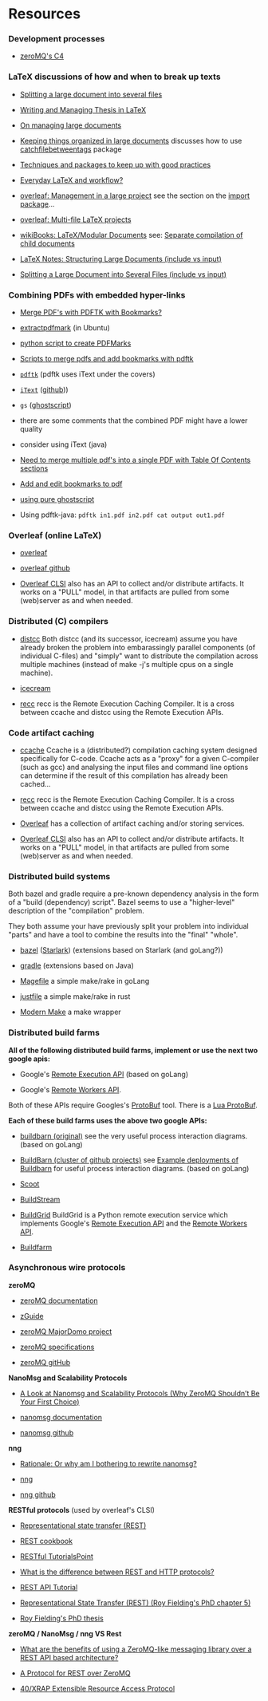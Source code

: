 # Resources

### Development processes

- [zeroMQ's C4](https://rfc.zeromq.org/spec/22/)

### LaTeX discussions of how and when to break up texts

- [Splitting a large document into several 
files](https://tex.stackexchange.com/questions/29577/splitting-a-large-document-into-several-files)

- [Writing and Managing Thesis in 
LaTeX](https://tex.stackexchange.com/a/29534)

- [On managing large 
documents](https://texblog.org/2016/06/20/on-managing-large-documents/)

- [Keeping things organized in large 
documents](https://texblog.org/2012/12/04/keeping-things-organized-in-large-documents/) 
discusses how to use 
[catchfilebetweentags](https://www.ctan.org/pkg/catchfilebetweentags?lang=en) 
package

- [Techniques and packages to keep up with good 
practices](https://tex.stackexchange.com/questions/19264/techniques-and-packages-to-keep-up-with-good-practices/20191#20191)

- [Everyday LaTeX and workflow?](https://tex.stackexchange.com/a/22433)

- [overleaf: Management in a large 
project](https://www.overleaf.com/learn/latex/Management_in_a_large_project) 
see the section on the [import package](https://www.ctan.org/pkg/import)...

- [overleaf: Multi-file LaTeX 
projects](https://www.overleaf.com/learn/latex/Multi-file_LaTeX_projects)

- [wikiBooks: LaTeX/Modular 
Documents](https://en.wikibooks.org/wiki/LaTeX/Modular_Documents) see: 
[Separate compilation of child 
documents](https://en.wikibooks.org/wiki/LaTeX/Modular_Documents#Separate_compilation_of_child_documents)

- [LaTeX Notes: Structuring Large Documents (include vs 
input)](https://web.science.mq.edu.au/~rdale/resources/writingnotes/latexstruct.html)

- [Splitting a Large Document into Several Files (include vs 
input)](https://www.dickimaw-books.com/latex/thesis/html/include.html)

### Combining PDFs with embedded hyper-links

- [Merge PDF's with PDFTK with 
Bookmarks?](https://stackoverflow.com/questions/2969479/merge-pdfs-with-pdftk-with-bookmarks/3139897) 
- [extractpdfmark](https://github.com/trueroad/extractpdfmark) (in Ubuntu)

- [python script to create PDFMarks](https://stackoverflow.com/a/30524828)

- [Scripts to merge pdfs and add bookmarks with pdftk 
](https://autohotkey.com/board/topic/98985-scripts-to-merge-pdfs-and-add-bookmarks-with-pdftk/) 

- [`pdftk`](https://www.pdflabs.com/tools/pdftk-the-pdf-toolkit/) (pdftk 
  uses iText under the covers)

- [`iText`](https://itextpdf.com/en) ([github](https://github.com/itext)))

- `gs` ([ghostscript](https://www.ghostscript.com/))

- there are some comments that the combined PDF might have a lower quality 

- consider using iText (java)

- [Need to merge multiple pdf's into a single PDF with Table Of Contents 
sections](https://stackoverflow.com/questions/2418871/need-to-merge-multiple-pdfs-into-a-single-pdf-with-table-of-contents-sections/40222656#40222656)

- [Add and edit bookmarks to 
pdf](https://unix.stackexchange.com/questions/17065/add-and-edit-bookmarks-to-pdf/31070)

- [using pure ghostscript](https://stackoverflow.com/a/16027780)

- Using pdftk-java: `pdftk in1.pdf in2.pdf cat output out1.pdf`

### Overleaf (online LaTeX)

- [overleaf](https://www.overleaf.com/)

- [overleaf github](https://github.com/overleaf/overleaf)

- [Overleaf CLSI](https://github.com/overleaf/clsi) also has an API to 
  collect and/or distribute artifacts. It works on a "PULL" model, in that 
  artifacts are pulled from some (web)server as and when needed.

### Distributed (C) compilers

- [distcc](https://github.com/distcc/distcc) Both distcc (and its 
  successor, icecream) assume you have already broken the problem into 
  embarassingly parallel components (of individual C-files) and "simply" 
  want to distribute the compilation across multiple machines (instead of 
  make -j's multiple cpus on a single machine).

- [icecream](https://github.com/icecc/icecream)

- [recc](https://gitlab.com/bloomberg/recc) recc is the Remote Execution 
  Caching Compiler. It is a cross between ccache and distcc using the 
  Remote Execution APIs.

### Code artifact caching

- [ccache](https://ccache.dev/) Ccache is a (distributed?) compilation 
  caching system designed specifically for C-code. Ccache acts as a "proxy" 
  for a given C-compiler (such as gcc) and analysing the input files and 
  command line options can determine if the result of this compilation has 
  already been cached...

- [recc](https://gitlab.com/bloomberg/recc) recc is the Remote Execution 
  Caching Compiler. It is a cross between ccache and distcc using the 
  Remote Execution APIs.

- [Overleaf](https://github.com/overleaf/overleaf#other-repositories) has a 
  collection of artifact caching and/or storing services.

- [Overleaf CLSI](https://github.com/overleaf/clsi) also has an API to 
  collect and/or distribute artifacts. It works on a "PULL" model, in that 
  artifacts are pulled from some (web)server as and when needed.

### Distributed build systems

Both bazel and gradle require a pre-known dependency analysis in the form 
of a "build (dependency) script". Bazel seems to use a "higher-level" 
description of the "compilation" problem.

They both assume your have previously split your problem into individual 
"parts" and have a tool to combine the results into the "final" "whole".

- [bazel](https://bazel.build/) 
  ([Starlark](https://github.com/bazelbuild/starlark/)) (extensions based 
  on Starlark (and goLang?))

- [gradle](https://gradle.org/) (extensions based on Java)

- [Magefile](https://magefile.org/) a simple make/rake in goLang

- [justfile](https://github.com/casey/just) a simple make/rake in rust

- [Modern Make](https://github.com/tj/mmake) a make wrapper

### Distributed build farms

**All of the following distributed build farms, implement or use the next two 
google apis:**

- Google's [Remote Execution 
  API](https://github.com/bazelbuild/remote-apis) (based on goLang)

- Google's [Remote Workers 
  API](https://docs.google.com/document/d/1s_AzRRD2mdyktKUj2HWBn99rMg_3tcPvdjx3MPbFidU/edit#heading=h.1u2taqr2h940).

Both of these APIs require Googles's 
[ProtoBuf](https://developers.google.com/protocol-buffers/) tool. There is 
a [Lua ProtoBuf](https://github.com/starwing/lua-protobuf).

**Each of these build farms uses the above two google APIs:**

- [buildbarn (original)](https://github.com/EdSchouten/bazel-buildbarn) see 
  the very useful process interaction diagrams. (based on goLang)

- [BuildBarn (cluster of github projects)](https://github.com/buildbarn) 
  see [Example deployments of 
  Buildbarn](https://github.com/buildbarn/bb-deployments) for useful 
  process interaction diagrams. (based on goLang)

- [Scoot](https://github.com/twitter/scoot)

- [BuildStream](https://www.buildstream.build/)

- [BuildGrid](https://gitlab.com/BuildGrid/buildgrid) BuildGrid is a Python 
  remote execution service which implements Google's [Remote Execution 
  API](https://github.com/bazelbuild/remote-apis) and the [Remote Workers 
  API](https://docs.google.com/document/d/1s_AzRRD2mdyktKUj2HWBn99rMg_3tcPvdjx3MPbFidU/edit#heading=h.1u2taqr2h940).

- [Buildfarm](https://github.com/bazelbuild/bazel-buildfarm)

### Asynchronous wire protocols

**zeroMQ**

- [zeroMQ documentation](https://zeromq.org/get-started/)

- [zGuide](http://zguide.zeromq.org/page:all)

- [zeroMQ MajorDomo project](https://github.com/zeromq/majordomo)

- [zeroMQ specifications](https://rfc.zeromq.org/)

- [zeroMQ gitHub](https://github.com/zeromq/)

**NanoMsg and Scalability Protocols**

- [A Look at Nanomsg and Scalability Protocols (Why ZeroMQ Shouldn’t Be 
  Your First 
  Choice)](https://bravenewgeek.com/a-look-at-nanomsg-and-scalability-protocols/)

- [nanomsg documentation](https://nanomsg.org/documentation.html)

- [nanomsg github](https://github.com/nanomsg/nanomsg)

**nng**

- [Rationale: Or why am I bothering to rewrite 
  nanomsg?](https://nng.nanomsg.org/RATIONALE.html)

- [nng](https://nng.nanomsg.org)

- [nng github](https://github.com/nanomsg/nng)

**RESTful protocols** (used by overleaf's CLSI)

- [Representational state transfer 
  (REST)](https://en.wikipedia.org/wiki/Representational_state_transfer)

- [REST cookbook](http://restcookbook.com/)

- [RESTful 
  TutorialsPoint](https://www.tutorialspoint.com/restful/index.htm)

- [What is the difference between REST and HTTP 
  protocols?](https://stackoverflow.com/questions/5449034/what-is-the-difference-between-rest-and-http-protocols)

- [REST API Tutorial](https://restfulapi.net/)

- [Representational State Transfer (REST) (Roy Fielding's PhD chapter 
  5)](https://www.ics.uci.edu/~fielding/pubs/dissertation/rest_arch_style.htm)

- [Roy Fielding's PhD 
  thesis](https://www.ics.uci.edu/~fielding/pubs/dissertation/top.htm)

**zeroMQ / NanoMsg / nng VS Rest**

- [What are the benefits of using a ZeroMQ-like messaging library over a 
  REST API based 
  architecture?](https://www.quora.com/What-are-the-benefits-of-using-a-ZeroMQ-like-messaging-library-over-a-REST-API-based-architecture)

- [A Protocol for REST over ZeroMQ](http://hintjens.com/blog:86)

- [40/XRAP Extensible Resource Access 
  Protocol](https://rfc.zeromq.org/spec/40/)
